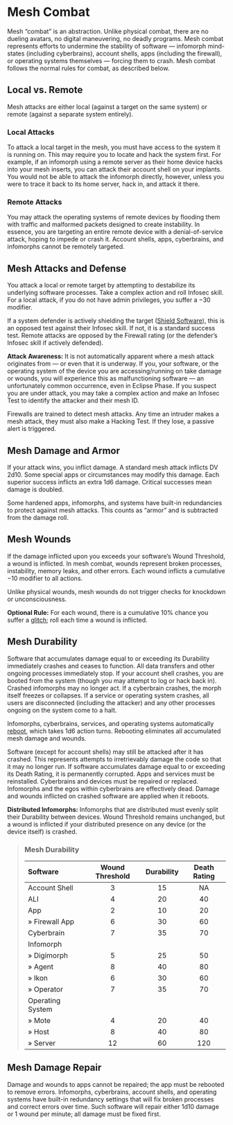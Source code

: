 # Mesh Combat

Mesh “combat” is an abstraction. Unlike physical combat, there are no dueling avatars, no digital maneuvering, no deadly programs. Mesh combat represents efforts to undermine the stability of software — infomorph mind-states (including cyberbrains), account shells, apps (including the firewall), or operating systems themselves — forcing them to crash. Mesh combat follows the normal rules for combat, as described below.

## Local vs. Remote

Mesh attacks are either local (against a target on the same system) or remote (against a separate system entirely).

### Local Attacks

To attack a local target in the mesh, you must have access to the system it is running on. This may require you to locate and hack the system first. For example, if an infomorph using a remote server as their home device hacks into your mesh inserts, you can attack their account shell on your implants. You would not be able to attack the infomorph directly, however, unless you were to trace it back to its home server, hack in, and attack it there.

### Remote Attacks

You may attack the operating systems of remote devices by flooding them with traffic and malformed packets designed to create instability. In essence, you are targeting an entire remote device with a denial-of-service attack, hoping to impede or crash it. Account shells, apps, cyberbrains, and infomorphs cannot be remotely targeted.

## Mesh Attacks and Defense

You attack a local or remote target by attempting to destabilize its underlying software processes. Take a complex action and roll Infosec skill. For a local attack, if you do not have admin privileges, you suffer a −30 modifier.

If a system defender is actively shielding the target ([Shield Software](../13/06-mesh-actions.md#universal-actions)), this is an opposed test against their Infosec skill. If not, it is a standard success test. Remote attacks are opposed by the Firewall rating (or the defender’s Infosec skill if actively defended).

**Attack Awareness:** It is not automatically apparent where a mesh attack originates from — or even that it is underway. If you, your software, or the operating system of the device you are accessing/running on take damage or wounds, you will experience this as malfunctioning software — an unfortunately common occurrence, even in Eclipse Phase. If you suspect you are under attack, you may take a complex action and make an Infosec Test to identify the attacker and their mesh ID.

Firewalls are trained to detect mesh attacks. Any time an intruder makes a mesh attack, they must also make a Hacking Test. If they lose, a passive alert is triggered.

## Mesh Damage and Armor

If your attack wins, you inflict damage. A standard mesh attack inflicts DV 2d10. Some special apps or circumstances may modify this damage. Each superior success inflicts an extra 1d6 damage. Critical successes mean damage is doubled.

Some hardened apps, infomorphs, and systems have built-in redundancies to protect against mesh attacks. This counts as “armor” and is subtracted from the damage roll.

## Mesh Wounds

If the damage inflicted upon you exceeds your software’s Wound Threshold, a wound is inflicted. In mesh combat, wounds represent broken processes, instability, memory leaks, and other errors. Each wound inflicts a cumulative −10 modifier to all actions.

Unlike physical wounds, mesh wounds do not trigger checks for knockdown or unconsciousness.

**Optional Rule:** For each wound, there is a cumulative 10% chance you suffer a [glitch](../13/16-glitches.md); roll each time a wound is inflicted.

## Mesh Durability

Software that accumulates damage equal to or exceeding its Durability immediately crashes and ceases to function. All data transfers and other ongoing processes immediately stop. If your account shell crashes, you are booted from the system (though you may attempt to log or hack back in). Crashed infomorphs may no longer act. If a cyberbrain crashes, the morph itself freezes or collapses. If a service or operating system crashes, all users are disconnected (including the attacker) and any other processes ongoing on the system come to a halt.

Infomorphs, cyberbrains, services, and operating systems automatically [reboot](../13/12-countermeasures.md#rebootshutdown), which takes 1d6 action turns. Rebooting eliminates all accumulated mesh damage and wounds.

Software (except for account shells) may still be attacked after it has crashed. This represents attempts to irretrievably damage the code so that it may no longer run. If software accumulates damage equal to or exceeding its Death Rating, it is permanently corrupted. Apps and services must be reinstalled. Cyberbrains and devices must be repaired or replaced. Infomorphs and the egos within cyberbrains are effectively dead. Damage and wounds inflicted on crashed software are applied when it reboots.

**Distributed Infomorphs:** Infomorphs that are distributed must evenly split their Durability between devices. Wound Threshold remains unchanged, but a wound is inflicted if your distributed presence on any device (or the device itself) is crashed.

<blockquote class="table">

### Mesh Durability

| Software                                 | Wound Threshold | Durability | Death Rating |
| :--------------------------------------- | :-------------: | :--------: | :----------: |
| Account Shell                            |        3        |     15     |      NA      |
| ALI                                      |        4        |     20     |      40      |
| App                                      |        2        |     10     |      20      |
| <div class="indent">» Firewall App</div> |        6        |     30     |      60      |
| Cyberbrain                               |        7        |     35     |      70      |
| Infomorph                                |                 |            |              |
| <div class="indent">» Digimorph</div>    |        5        |     25     |      50      |
| <div class="indent">» Agent</div>        |        8        |     40     |      80      |
| <div class="indent">» Ikon</div>         |        6        |     30     |      60      |
| <div class="indent">» Operator</div>     |        7        |     35     |      70      |
| Operating System                         |                 |            |              |
| <div class="indent">» Mote</div>         |        4        |     20     |      40      |
| <div class="indent">» Host</div>         |        8        |     40     |      80      |
| <div class="indent">» Server</div>       |       12        |     60     |     120      |

</blockquote>

## Mesh Damage Repair

Damage and wounds to apps cannot be repaired; the app must be rebooted to remove errors. Infomorphs, cyberbrains, account shells, and operating systems have built-in redundancy settings that will fix broken processes and correct errors over time. Such software will repair either 1d10 damage or 1 wound per minute; all damage must be fixed first.
